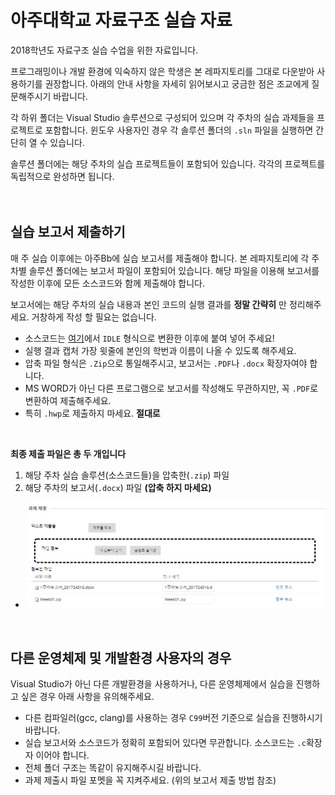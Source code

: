 # 아주대학교 자료구조 실습 자료

2018학년도 자료구조 실습 수업을 위한 자료입니다.

프로그래밍이나 개발 환경에 익숙하지 않은 학생은 본 레파지토리를 그대로 다운받아 사용하기를 권장합니다. 아래의 안내 사항을 자세히 읽어보시고 궁금한 점은 조교에게 질문해주시기 바랍니다.

각 하위 폴더는 Visual Studio 솔루션으로 구성되어 있으며 각 주차의 실습 과제들을 프로젝트로 포함합니다. 윈도우 사용자인 경우 각 솔루션 폴더의 ```.sln``` 파일을 실행하면 간단히 열 수 있습니다.

솔루션 폴더에는 해당 주차의 실습 프로젝트들이 포함되어 있습니다. 각각의 프로젝트를 독립적으로 완성하면 됩니다.
<br>
<br>
<br>

## 실습 보고서 제출하기

매 주 실습 이후에는 아주Bb에 실습 보고서를 제출해야 합니다. 본 레파지토리에 각 주차별 솔루션 폴더에는 보고서 파일이 포함되어 있습니다. 해당 파일을 이용해 보고서를 작성한 이후에 모든 소스코드와 함께 제출해야 합니다.

보고서에는 해당 주차의 실습 내용과 본인 코드의 실행 결과를 **정말 간략히** 만 정리해주세요. 거창하게 작성 할 필요는 없습니다.

- 소스코드는 [여기](http://markup.su/highlighter//)에서 <code>IDLE</code> 형식으로 변환한 이후에 붙여 넣어 주세요!
- 실행 결과 캡처 가장 윗줄에 본인의 학번과 이름이 나올 수 있도록 해주세요.
- 압축 파일 형식은 <code>.Zip</code>으로 통일해주시고, 보고서는 <code>.PDF</code>나 <code>.docx</code> 확장자여야 합니다.
- MS WORD가 아닌 다른 프로그램으로 보고서를 작성해도 무관하지만, 꼭 <code>.PDF</code>로 변환하여 제출해주세요.
- 특히 <code>.hwp</code>로 제출하지 마세요. **절대로**

<br>

**최종 제출 파일은 총 두 개입니다**
1. 해당 주차 실습 솔루션(소스코드들)을 압축한(<code>.zip</code>) 파일
2. 해당 주차의 보고서(<code>.docx</code>) 파일 **(압축 하지 마세요)**

- ![Image](./__figures/submitfiles.PNG)

<br>


## 다른 운영체제 및 개발환경 사용자의 경우

Visual Studio가 아닌 다른 개발환경을 사용하거나, 다른 운영체제에서 실습을 진행하고 싶은 경우 아래 사항을 유의해주세요.
- 다른 컴파일러(gcc, clang)를 사용하는 경우 <code>C99</code>버전 기준으로 실습을 진행하시기 바랍니다.
- 실습 보고서와 소스코드가 정확히 포함되어 있다면 무관합니다. 소스코드는 <code>.c</code>확장자 이어야 합니다.
- 전체 폴더 구조는 똑같이 유지해주시길 바랍니다.
- 과제 제출시 파일 포멧을 꼭 지켜주세요. (위의 보고서 제출 방법 참조)
